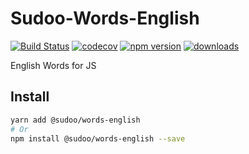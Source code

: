 # Sudoo-Words-English

[![Build Status](https://travis-ci.com/SudoDotDog/Words-English.svg?branch=master)](https://travis-ci.com/SudoDotDog/Words-English)
[![codecov](https://codecov.io/gh/SudoDotDog/Words-English/branch/master/graph/badge.svg)](https://codecov.io/gh/SudoDotDog/Words-English)
[![npm version](https://badge.fury.io/js/%40sudoo%2Fwords-english.svg)](https://www.npmjs.com/package/@sudoo/words-english)
[![downloads](https://img.shields.io/npm/dm/@sudoo/words-english.svg)](https://www.npmjs.com/package/@sudoo/words-english)

English Words for JS

## Install

```sh
yarn add @sudoo/words-english
# Or
npm install @sudoo/words-english --save
```

